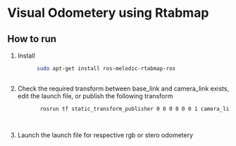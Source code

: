 # Visual Odometery using Rtabmap
## How to run
1. Install
   ```bash
         sudo apt-get install ros-melodic-rtabmap-ros
 
      ```
2. Check the required transform between base_link and camera_link exists, edit the launch file, or publish the following transform
    ``` bash
           rosrun tf static_transform_publisher 0 0 0 0 0 0 1 camera_link base_link 10
           
          
 3. Launch the launch file for respective rgb or stero odometery 
    
  
